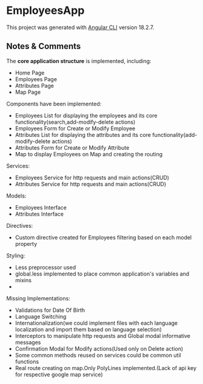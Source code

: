 # EmployeesApp

This project was generated with [Angular CLI](https://github.com/angular/angular-cli) version 18.2.7.

## Notes & Comments
The **core application structure** is implemented, including:
  - Home Page
  - Employees Page
  - Attributes Page
  - Map Page

Components have been implemented:
- Employees List for displaying the employees and its core functionality(search,add-modify-delete actions)
- Employees Form for Create or Modify Employee
- Attributes List for displaying the attributes and its core functionality(add-modify-delete actions)
- Attributes Form for Create or Modify Attribute
- Map to display Employees on Map and creating the routing

Services:
- Employees Service for http requests and main actions(CRUD)
- Attributes Service for http requests and main actions(CRUD)

Models:
- Employees Interface
- Attributes Interface

Directives:
- Custom directive created for Employees filtering based on each model property

Styling:
- Less preprocessor used
- global.less implemented to place common application's variables and mixins
- 
Missing Implementations:
- Validations for Date Of Birth
- Language Switching
- Internationalization(we could implement files with each language localization and import them based on language selection)
- Interceptors to manipulate http requests and Global modal informative messages
- Confirmation Modal for Modify actions(Used only on Delete action)
- Some common methods reused on services could be common util functions
- Real route creating on map.Only PolyLines implemented.(Lack of api key for respective google map service)
